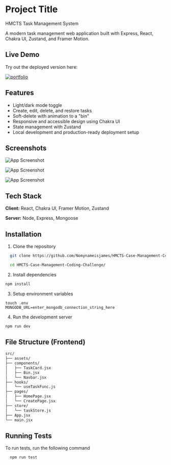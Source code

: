 
# Project Title
HMCTS Task Management System

A modern task management web application built with Express, React, Chakra UI, Zustand, and Framer Motion.
## Live Demo

Try out the deployed version here:

[![portfolio](https://img.shields.io/badge/my_portfolio-000?style=for-the-badge&logo=ko-fi&logoColor=white)](https://hmcts-case-management-coding-challenge.onrender.com/)


## Features

- Light/dark mode toggle
- Create, edit, delete, and restore tasks
- Soft-delete with animation to a "bin"
- Responsive and accessible design using Chakra UI
- State management with Zustand
- Local development and production-ready deployment setup


## Screenshots

![App Screenshot](https://ucarecdn.com/c0532b19-e145-43d0-beac-fe956354b19c/-/preview/1000x565/)

![App Screenshot](https://ucarecdn.com/33b34213-cec5-49f8-834a-2e8dac2732e3/-/preview/1000x566/)


![App Screenshot](https://ucarecdn.com/02eac1a6-0bd1-4bba-b1e7-e2e50d939910/-/preview/1000x568/)


## Tech Stack

**Client:** React, Chakra UI, Framer Motion, Zustand

**Server:** Node, Express, Mongoose

## Installation

1. Clone the repository

```bash
  git clone https://github.com/Nomynameisjames/HMCTS-Case-Management-Coding-Challenge.git

  cd HMCTS-Case-Management-Coding-Challenge/
```

2. Install dependencies

```bash
npm install
```
3. Setup environment variables
~~~
touch .env
MONGODB_URL=enter_mongodb_connection_string_here
~~~


4. Run the development server

```bash
npm run dev
```




## File Structure (Frontend)

```bash
src/
├── assets/
├── components/
│   ├── TaskCard.jsx
│   ├── Bin.jsx
│   └── Navbar.jsx
├── hooks/
│   └── useTaskFunc.js
├── pages/
│   ├── HomePage.jsx
│   └── CreatePage.jsx
├── store/
│   └── taskStore.js
├── App.jsx
└── main.jsx

```
## Running Tests

To run tests, run the following command

```bash
  npm run test
```

